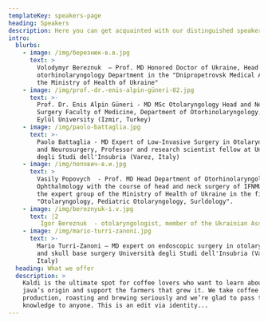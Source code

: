 ```yaml
---
templateKey: speakers-page
heading: Speakers
description: Here you can get acquainted with our distinguished speakers
intro:
  blurbs:
    - image: /img/березнюк-в.в.jpg
      text: >
        Volodymyr Bereznuk  – Prof. MD Honored Doctor of Ukraine, Head of
        otorhinolaryngology Department in the "Dnipropetrovsk Medical Academy of
        the Ministry of Health of Ukraine"
    - image: /img/prof.-dr.-enis-alpin-güneri-02.jpg
      text: >-
        Prof. Dr. Enis Alpin Güneri - MD MSc Otolaryngology Head and Neck
        Surgery Faculty of Medicine, Department of Otorhinolaryngology, Dokuz
        Eylül University (Izmir, Turkey)
    - image: /img/paolo-battaglia.jpg
      text: >-
        Paolo Battaglia - MD Expert of Low-Invasive Surgery in Otolaryngology
        and Neurosurgery, Professor and research scientist fellow at Università
        degli Studi dell'Insubria (Varez, Italy)
    - image: /img/попович-в.и.jpg
      text: >
        Vasily Popovych  - Prof. MD Head Department of Otorhinolaryngology,
        Ophthalmology with the course of head and neck surgery of IFNMU, Head of
        the expert group of the Ministry of Health of Ukraine in the field of
        "Otolaryngology, Pediatric Otolaryngology, Surldology".
    - image: /img/bereznyuk-і.v.jpg
      text: |2
         Igor Bereznuk  - otolaryngologist, member of the Ukrainian Association of Oysters, otoneurosurgeons and otonneurologists, a member of the Balkan Association of Otorhinolaryngologists head and neck surgery
    - image: /img/mario-turri-zanoni.jpg
      text: >-
        Mario Turri-Zanoni – MD expert on endoscopic surgery in otolaryngology
        and skull base surgery Università degli Studi dell'Insubria (Varez,
        Italy)
  heading: What we offer
  description: >
    Kaldi is the ultimate spot for coffee lovers who want to learn about their
    java’s origin and support the farmers that grew it. We take coffee
    production, roasting and brewing seriously and we’re glad to pass that
    knowledge to anyone. This is an edit via identity...
---
```



